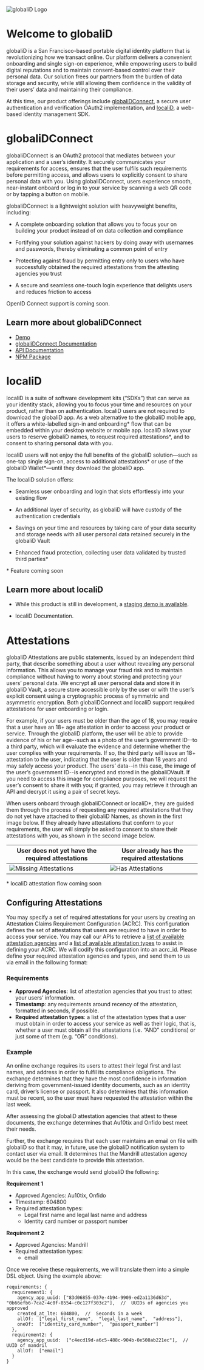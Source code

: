 ![globaliD Logo](images/giD_logo.png)

# Welcome to globaliD

globaliD is a San Francisco-based portable digital identity platform that is revolutionizing how we transact online. Our platform delivers a convenient onboarding and single sign-on experience, while empowering users to build digital reputations and to maintain consent-based control over their personal data. Our solution frees our partners from the burden of data storage and security, while still allowing them confidence in the validity of their users’ data and maintaining their compliance.

At this time, our product offerings include [globaliDConnect](FIXME), a secure user authentication and verification OAuth2 implementation, and [localiD](FIXME), a web-based identity management SDK.

# globaliDConnect

globaliDConnect is an OAuth2 protocol that mediates between your application and a user’s identity. It securely communicates your requirements for access, ensures that the user fulfils such requirements before permitting access, and allows users to explicitly consent to share personal data with you. Using globaliDConnect, users experience smooth, near-instant onboard or log in to your service by scanning a web QR code or by tapping a button on mobile.

globaliDConnect is a lightweight solution with heavyweight benefits, including:

 *   A complete onboarding solution that allows you to focus your on building your product instead of on data collection and compliance

 *   Fortifying your solution against hackers by doing away with usernames and passwords, thereby eliminating a common point of entry

 *   Protecting against fraud by permitting entry only to users who have successfully obtained the required attestations from the attesting agencies you trust

 *   A secure and seamless one-touch login experience that delights users and reduces friction to access

OpenID Connect support is coming soon.

## Learn more about globaliDConnect

 * [Demo](https://about.globalid.net/demo/sign-in/)
 * [globaliDConnect Documentation](https://openapi.globalid.net/docs/connect.html)
 * [API Documentation](https://openapi.globalid.net/index.html)
 * [NPM Package](https://www.npmjs.com/package/globalid-connect)

# localiD

localiD is a suite of software development kits (“SDKs”) that can serve as your identity stack, allowing you to focus your time and resources on your product, rather than on authentication. localiD users are not required to download the globaliD app. As a web alternative to the globaliD mobile app, it offers a white-labelled sign-in and onboarding* flow that can be embedded within your desktop website or mobile app. localiD allows your users to reserve globaliD names, to request required attestations*, and to consent to sharing personal data with you.

localiD users will not enjoy the full benefits of the globaliD solution—such as one-tap single sign-on, access to additional attestations* or use of the globaliD Wallet*—until they download the globaliD app.

The localiD solution offers:

 * Seamless user onboarding and login that slots effortlessly into your existing flow
    
 * An additional layer of security, as globaliD will have custody of the authentication credentials
    
 * Savings on your time and resources by taking care of your data security and storage needs with all user personal data retained securely in the globaliD Vault
    
 * Enhanced fraud protection, collecting user data validated by trusted third parties*

\* Feature coming soon

## Learn more about localiD

 * While this product is still in development, a [staging demo is available](https://localid-demo-staging.gidstaging.net/).
    
 * localiD Documentation.

# Attestations

globaliD Attestations are public statements, issued by an independent third party, that describe something about a user without revealing any personal information. This allows you to manage your fraud risk and to maintain compliance without having to worry about storing and protecting your users’ personal data. We encrypt all user personal data and store it in globaliD Vault, a secure store accessible only by the user or with the user’s explicit consent using a cryptographic process of symmetric and asymmetric encryption. Both globaliDConnect and localiD support required attestations for user onboarding or login.

For example, if your users must be older than the age of 18, you may require that a user have an 18+ age attestation in order to access your product or service. Through the globaliD platform, the user will be able to provide evidence of his or her age--such as a photo of the user’s government ID--to a third party, which will evaluate the evidence and determine whether the user complies with your requirements. If so, the third party will issue an 18+ attestation to the user, indicating that the user is older than 18 years and may safely access your product. The users’ data--in this case, the image of the user’s government ID--is encrypted and stored in the globaliDVault. If you need to access this image for compliance purposes, we will request the user’s consent to share it with you; if granted, you may retrieve it through an API and decrypt it using a pair of secret keys.

When users onboard through globaliDConnect or localiD*, they are guided them through the process of requesting any required attestations that they do not yet have attached to their globaliD Names, as shown in the first image below. If they already have attestations that conform to your requirements, the user will simply be asked to consent to share their attestations with you, as shown in the second image below.

| User does not yet have the required attestations | User already has the required attestations |
| ------------------ | ------------------ |
| ![Missing Attestations](images/attestations-1.png) | ![Has Attestations](images/attestations-2.png) |

\* localiD attestation flow coming soon

## Configuring Attestations

You may specify a set of required attestations for your users by creating an Attestation Claims Requirement Configuration (ACRC). This configuration defines the set of attestations that users are required to have in order to access your service. You may call our APIs to retrieve a [list of available attestation agencies](https://openapi.globalid.net/index.html#/Attestations/AttestationsGetAgenciesWithChildren) and a [list of available attestation types](https://openapi.globalid.net/index.html#/Attestations/AttestationsGetTypes) to assist in defining your ACRC. We will codify this configuration into an acrc_id. Please define your required attestation agencies and types, and send them to us via email in the following format:

### Requirements

 * **Approved Agencies**: list of attestation agencies that you trust to attest your users’ information.
 * **Timestamp**: any requirements around recency of the attestation, formatted in seconds, if possible.
 * **Required attestation types**: a list of the attestation types that a user must obtain in order to access your service as well as their logic, that is, whether a user must obtain all the attestations (i.e. “AND” conditions) or just some of them (e.g. “OR” conditions).

### Example

An online exchange requires its users to attest their legal first and last names, and address in order to fulfil its compliance obligations. The exchange determines that they have the most confidence in information deriving from government-issued identity documents, such as an identity card, driver’s license or passport. It also determines that this information must be recent, so the user must have requested the attestation within the last week.

After assessing the globaliD attestation agencies that attest to these documents, the exchange determines that Au10tix and Onfido best meet their needs.

Further, the exchange requires that each user maintains an email on file with globaliD so that it may, in future, use the globaliD notification system to contact user via email. It determines that the Mandrill attestation agency would be the best candidate to provide this attestation.

In this case, the exchange would send globaliD the following:

**Requirement 1**

 * Approved Agencies: Au10tix, Onfido
 * Timestamp: 604800
 * Required attestation types:
    * Legal first name and legal last name and address
    * Identity card number or passport number

**Requirement 2**

 * Approved Agencies: Mandrill
 * Required attestation types:
    * email

Once we receive these requirements, we will translate them into a simple DSL object. Using the example above:

```syntax=js
requirements: {
  requirement1: {
    agency_app_uuid: ["83d06855-037e-4b94-9909-ed2a1136d63d",  "0b66efb6-7ca2-4c0f-8554-c0c127f303c2"],  //  UUIDs of agencies you approved
    created_at_lte: 604800,  //  Seconds in a week
    allOf:  ["legal_first_name",  "legal_last_name",  "address"],
    oneOf:  ["identity_card_number",  "passport_number"]
  },
  requirement2: {
    agency_app_uuid:  ["c4ecd19d-a6c5-488c-904b-0e508ab221ec"],  //  UUID of mandril
    allOf:  ["email"]
  }
}
```

<!--stackedit_data:
eyJoaXN0b3J5IjpbMTQzMDM4ODI5MCwtNDY4MzI0MzA2LDExNj
UxMzYwMDAsLTE1NDA5NDg4NDEsLTE5NDA3MzE1ODldfQ==
-->